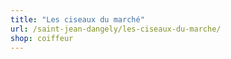 ```yaml
---
title: "Les ciseaux du marché"
url: /saint-jean-dangely/les-ciseaux-du-marche/
shop: coiffeur
---
```

